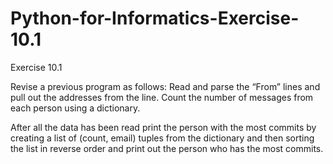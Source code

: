 # Python-for-Informatics-Exercise-10.1

Exercise 10.1

Revise a previous program as follows: Read and parse the “From”
lines and pull out the addresses from the line. Count the number of messages from
each person using a dictionary.

After all the data has been read print the person with the most commits by creating
a list of (count, email) tuples from the dictionary and then sorting the list in reverse
order and print out the person who has the most commits.
